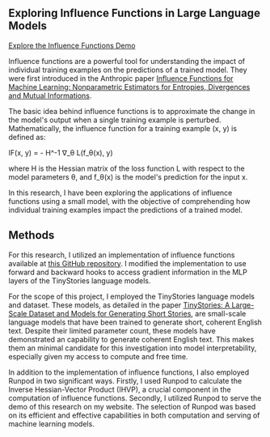 ## Exploring Influence Functions in Large Language Models

[Explore the Influence Functions Demo](#/influence-demo)

Influence functions are a powerful tool for understanding the impact of individual training examples on the predictions of a trained model. They were first introduced in the Anthropic paper [Influence Functions for Machine Learning: Nonparametric Estimators for Entropies, Divergences and Mutual Informations](https://arxiv.org/pdf/2308.03296.pdf). 

The basic idea behind influence functions is to approximate the change in the model's output when a single training example is perturbed. Mathematically, the influence function for a training example (x, y) is defined as:

IF(x, y) = - H^-1 ∇_θ L(f_θ(x), y)

where H is the Hessian matrix of the loss function L with respect to the model parameters θ, and f_θ(x) is the model's prediction for the input x. 

In this research, I have been exploring the applications of influence functions using a small model, with the objective of comprehending how individual training examples impact the predictions of a trained model.

## Methods

For this research, I utilized an implementation of influence functions available at [this GitHub repository](https://github.com/nrimsky/InfluenceFunctions). I modified the implementation to use forward and backward hooks to access gradient information in the MLP layers of the TinyStories language models. 

For the scope of this project, I employed the TinyStories language models and dataset. These models, as detailed in the paper [TinyStories: A Large-Scale Dataset and Models for Generating Short Stories](https://arxiv.org/pdf/2305.07759.pdf), are small-scale language models that have been trained to generate short, coherent English text. Despite their limited parameter count, these models have demonstrated an capability to generate coherent English text. This makes them an minimal candidate for this investigation into model interpretability, especially given my access to compute and free time.

In addition to the implementation of influence functions, I also employed Runpod in two significant ways. Firstly, I used Runpod to calculate the Inverse Hessian-Vector Product (IHVP), a crucial component in the computation of influence functions. Secondly, I utilized Runpod to serve the demo of this research on my website. The selection of Runpod was based on its efficient and effective capabilities in both computation and serving of machine learning models.
